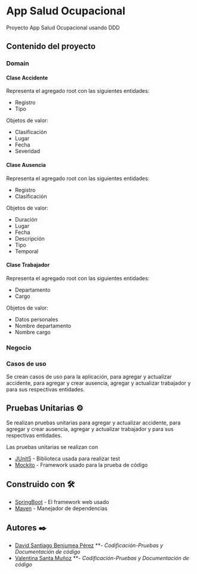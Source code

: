 # App Salud Ocupacional

Proyecto App Salud Ocupacional usando DDD

## Contenido del proyecto

### Domain

#### Clase Accidente
Representa el agregado root con las siguientes entidades:
   * Registro
   * Tipo

Objetos de valor:
 * Clasificación
 * Lugar
 * Fecha
 * Severidad


#### Clase Ausencia
Representa el agregado root con las siguientes entidades:
* Registro
* Clasificación

Objetos de valor:
* Duración
* Lugar
* Fecha
* Descripción
* Tipo
* Temporal

#### Clase Trabajador
Representa el agregado root con las siguientes entidades:
* Departamento
* Cargo

Objetos de valor:
* Datos personales
* Nombre departamento
* Nombre cargo

### Negocio

### Casos de uso
Se crean casos de uso para la aplicación, para agregar
y actualizar accidente, para agregar y crear ausencia,
agregar y actualizar trabajador y para sus respectivas entidades.


## Pruebas Unitarias ⚙️

Se realizan pruebas unitarias para agregar y actualizar accidente, 
para agregar y crear ausencia,
agregar y actualizar trabajador y para sus respectivas entidades.

Las pruebas unitarias se realizan con 

* [JUnit5](https://junit.org/junit5/) - Biblioteca usada para realizar test
* [Mockito](https://site.mockito.org/) - Framework usado para la prueba de código


## Construido con 🛠️

* [SpringBoot](https://start.spring.io/) - El framework web usado
* [Maven](https://maven.apache.org/) - Manejador de dependencias


## Autores ✒️

* [David Santiago Benjumea Pérez](https://github.com/dsbpajedrez) **- *Codificación-Pruebas y Documentación de código*  
* [Valentina Santa Muñoz](https://github.com/Valen2605) **- *Codificación-Pruebas y Documentación de código*

